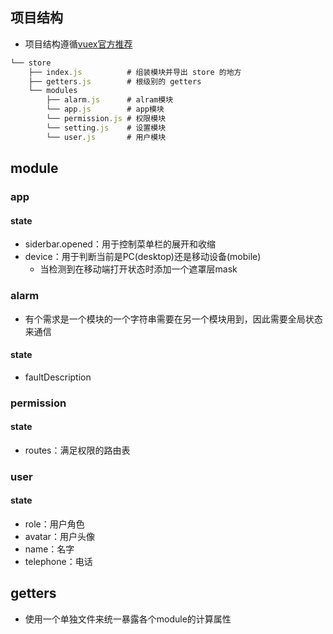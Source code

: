 ## 项目结构
- 项目结构遵循[vuex官方推荐](https://vuex.vuejs.org/zh/guide/structure.html)
```javascript
└── store
    ├── index.js          # 组装模块并导出 store 的地方
    ├── getters.js        # 根级别的 getters
    └── modules
        ├── alarm.js      # alram模块
        └── app.js        # app模块
        └── permission.js # 权限模块
        └── setting.js    # 设置模块
        └── user.js       # 用户模块
```
## module
### app
#### state
- siderbar.opened：用于控制菜单栏的展开和收缩
- device：用于判断当前是PC(desktop)还是移动设备(mobile)
  - 当检测到在移动端打开状态时添加一个遮罩层mask
### alarm
- 有个需求是一个模块的一个字符串需要在另一个模块用到，因此需要全局状态来通信
#### state
- faultDescription
### permission
#### state
- routes：满足权限的路由表
### user
#### state
- role：用户角色
- avatar：用户头像
- name：名字
- telephone：电话
## getters
- 使用一个单独文件来统一暴露各个module的计算属性